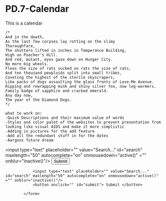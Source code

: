 # PD.7-Calendar
This is a calendar 

	/* 
	And in the death,
	As the last few corpses lay rotting on the slimy
	Thoroughfare,
	The shutters lifted in inches in Temperance Building,
	High on Poacher's Hill.
	And red, mutant, eyes gaze down on Hunger City.
	No more big wheels.
	Fleas the size of rats sucked on rats the size of cats,
	And ten thousand peoploids split into small tribes,
	Coveting the highest of the sterile skyscrapers,
	Like packs of dogs assaulting the glass fronts of Love-Me Avenue.
	Ripping and rewrapping mink and shiny silver fox, now leg-warmers.
	Family badge of sapphire and cracked emerald.
	Any day now,
	The year of the Diamond Dogs.
	*/
	
	what to work on: 
	-Quick Descriptions and their maximum value of words
	-Styles and color palet of the websites to prevent presentation from looking like visual AIDS and make it more simplistic
	-Adding in pictures for the add feature
	-Add all the redundant stuff in for the dates
	-Aargons future dream
	
	
	

<input type="text" placeholder="" value="Search..." id="search" maxlength="50" autocomplete="on" onmousedown="active()" ="" onblur="inactive()"/>
<input type="submit" id="submit" value="Submit" onclick="SearchBar()"/>

<form action="">
			
	   			<input type="text" placeholder="" value="Search..." id="search" maxlength="50" autocomplete="on" onmousedown="active()" ="" onblur="inactive()"/>
				<button onclick="" id="submit"> Submit </button> 
		
			</form>